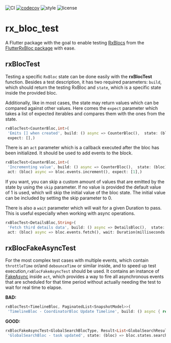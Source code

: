 

![CI](https://github.com/Prime-Holding/rx_bloc/workflows/CI/badge.svg) [![codecov](https://codecov.io/gh/Prime-Holding/rx_bloc/branch/develop/graph/badge.svg)](https://codecov.io/gh/Prime-Holding/rx_bloc/branch/develop) ![style](https://img.shields.io/badge/style-effective_dart-40c4ff.svg) ![license](https://img.shields.io/badge/license-MIT-purple.svg)

# rx_bloc_test

A Flutter package with the goal to enable testing [RxBlocs](https://pub.dev/packages/rx_bloc) from the [FlutterRxBloc package](https://pub.dev/packages/flutter_rx_bloc) with ease.

## rxBlocTest

Testing a specific `RxBloc` state can be done easily with the **rxBlocTest** function. Besides a test description, it has two required parameters: `build`, which should return the testing RxBloc and `state`, which is a specific state inside the provided bloc.

Additionally, like in most cases, the state may return values which can be compared against other values. Here comes the `expect` parameter which takes a list of expected iterables and compares them with the ones from the state.
```dart  
rxBlocTest<CounterBloc,int>(  
 'Emits [] when created', build: () async => CounterBloc(),  state: (bloc) => bloc.states.count,  
 expect: [],)  
```  
There is an `act` parameter which is a callback executed after the bloc has been initialized. It should be used to add events to the block.
```dart  
rxBlocTest<CounterBloc,int>(  
 'Incrementing value', build: () async => CounterBloc(),  state: (bloc) => bloc.states.count,  
 act: (bloc) async => bloc.events.increment(), expect: [1],)  
```  
If you want, you can skip a custom amount of values that are emitted by the state by using the `skip` parameter. If no value is provided the default value of 1 is used, which will skip the initial value of the bloc state. The initial value can be included by setting the skip parameter to 0.

There is also a `wait` parameter which will wait for a given Duration to pass. This is useful especially when working with async operations.
```dart  
rxBlocTest<DetailsBloc,String>(  
 'Fetch third details data', build: () async => DetailsBloc(),  state: (bloc) => bloc.states.details,  
 act: (bloc) async => bloc.events.fetch(), wait: Duration(milliseconds:100), skip: 3, // This will skip first two values + the initial value expect: ['Hello world'],)  
```  

## rxBlocFakeAsyncTest
For the most complex test cases with multiple events, which contain `throttleTime` or/and `debounceTime` or similar inside, and to speed up test execution,`rxBlocFakeAsyncTest` should be used. It contains an instance of [FakeAsync](https://pub.dev/packages/fake_async) inside `act`, which provides a way to fire all asynchronous events that are scheduled for that time period without actually needing the test to wait for real time to elapse.

**BAD:**
```dart  
rxBlocTest<TimelineBloc, PaginatedList<SnapshotModel>>(  
 'TimelineBloc - CoordinatorBloc Update Timeline', build: () async { return _createBlocInstance(); }, state: (bloc) => bloc.states.paginatedList, act: (bloc) async { await Future.delayed(const Duration(milliseconds: 500)); coordinatorBloc.events.updateTimeline(); await Future.delayed(const Duration(milliseconds: 500)); }, expect: [ Snapshot.emptyList, Snapshot.emptyListLoading, Snapshot.notEmptyList, ], );  
 ```  
**GOOD:**
```dart  
rxBlocFakeAsyncTest<GlobalSearchBlocType, Result<List<GlobalSearchResultGroupModel>?>>(  
 'GlobalSearchBloc - task updated', state: (bloc) => bloc.states.searchResults, build: () { _setUpMocks(response: GlobalSearchStub.taskSearchResponse); return _createBlocInstance(); }, act: (bloc, fakeAsync) { final task = GlobalSearchStub.updatedTaskListItemModel; bloc.events.setSearchTerm('hello'); fakeAsync.elapse(const Duration(seconds: 2)); coordinatorBloc.events.taskUpdated(TaskStub.taskShortName .copyWith(name: task.text, ownerId: task.assigneeIds.first)); fakeAsync.elapse(const Duration(seconds: 2)); }, expect: [ GlobalSearchStub.defaultState, GlobalSearchStub.loadingStateTagSearch, GlobalSearchStub.tasksStateWithTag(), GlobalSearchStub.tasksUpdatedStateWithTag(), ], );  
 ```